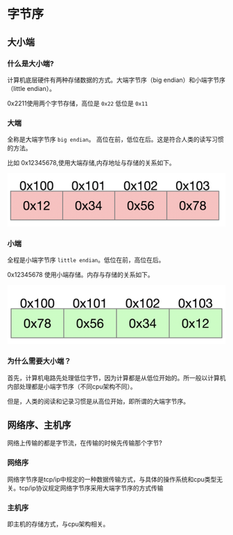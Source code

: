 # 字节序 

## 大小端

### 什么是大小端?

计算机底层硬件有两种存储数据的方式。大端字节序（big endian）和小端字节序（little endian）。

0x2211使用两个字节存储，高位是 `0x22` 低位是 `0x11`

### 大端

全称是大端字节序 `big endian`。 高位在前，低位在后。这是符合人类的读写习惯的方法。

比如 0x12345678,使用大端存储,内存地址与存储的关系如下。

![](../pics/order-1.png)

### 小端

全程是小端字节序 `little endian`。低位在前，高位在后。

0x12345678 使用小端存储。内存与存储的关系如下。

![](../pics/order-2.png)

### 为什么需要大小端？

首先，计算机电路先处理低位字节，因为计算都是从低位开始的。所一般以计算机内部处理都是小端字节序（不同cpu架构不同）。

但是，人类的阅读和记录习惯是从高位开始，即所谓的大端字节序。

## 网络序、主机序

网络上传输的都是字节流，在传输的时候先传输那个字节?

### 网络序

网络字节序是tcp/ip中规定的一种数据传输方式，与具体的操作系统和cpu类型无关。tcp/ip协议规定网络字节序采用大端字节序的方式传输

### 主机序

即主机的存储方式，与cpu架构相关。


